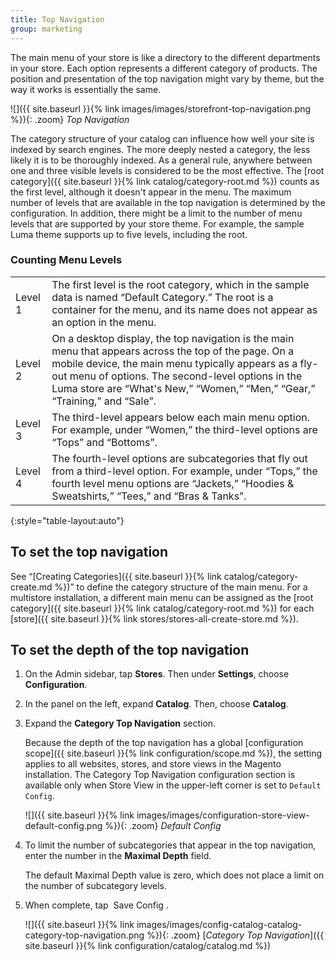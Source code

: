 ```yaml
---
title: Top Navigation
group: marketing
---
```


The main menu of your store is like a directory to the different departments in your store. Each option represents a different category of products. The position and presentation of the top navigation might vary by theme, but the way it works is essentially the same.

![]({{ site.baseurl }}{% link images/images/storefront-top-navigation.png %}){: .zoom}
*Top Navigation*

The category structure of your catalog can influence how well your site is indexed by search engines. The more deeply nested a category, the less likely it is to be thoroughly indexed. As a general rule, anywhere between one and three visible levels is considered to be the most effective. The [root category]({{ site.baseurl }}{% link catalog/category-root.md %}) counts as the first level, although it doesn't appear in the menu. The maximum number of levels that are available in the top navigation is determined by the configuration. In addition, there might be a limit to the number of menu levels that are supported by your store theme. For example, the sample Luma theme supports up to five levels, including the root.

### Counting Menu Levels

|||
|--- |--- |
|Level 1|The first level is the root category, which in the sample data  is named “Default Category.” The root is a container for the menu, and its name does not appear as an option in the menu.|
|Level 2|On a desktop display, the top navigation is the main menu that appears across the top of the page. On a mobile device, the main menu typically appears as a fly-out menu of options. The second-level options in the Luma  store are “What's New,” “Women,” “Men,” “Gear,” “Training,” and “Sale”.|
|Level 3|The third-level appears below each  main menu option. For example, under “Women,” the third-level options are “Tops” and “Bottoms”.|
|Level 4|The fourth-level options are subcategories that fly out from a third-level option. For example, under “Tops,” the fourth level menu options are “Jackets,” “Hoodies & Sweatshirts,” “Tees,” and “Bras & Tanks”.|
{:style="table-layout:auto"}

## To set the top navigation

See “[Creating Categories]({{ site.baseurl }}{% link catalog/category-create.md %})” to define the category structure of the main menu. For a multistore installation, a different main menu can be assigned as the [root category]({{ site.baseurl }}{% link catalog/category-root.md %}) for each [store]({{ site.baseurl }}{% link stores/stores-all-create-store.md %}).

## To set the depth of the top navigation

1. On the Admin sidebar, tap **Stores**. Then under **Settings**, choose **Configuration**.

1. In the panel on the left, expand **Catalog**. Then, choose **Catalog**.

1. Expand the **Category Top Navigation** section.

   Because the depth of the top navigation has a global [configuration scope]({{ site.baseurl }}{% link configuration/scope.md %}), the setting applies to all websites, stores, and store views in the Magento installation. The Category Top Navigation configuration section is available only when Store View in the upper-left corner is set to `Default Config`.

   ![]({{ site.baseurl }}{% link images/images/configuration-store-view-default-config.png %}){: .zoom}
   *Default Config*

1. To limit the number of subcategories that appear in the top navigation, enter the number in the **Maximal Depth** field.

   The default Maximal Depth value is zero, which does not place a limit on the number of subcategory levels.

1. When complete, tap <span class="btn"> Save Config </span>.

   ![]({{ site.baseurl }}{% link images/images/config-catalog-catalog-category-top-navigation.png %}){: .zoom}
   [*Category Top Navigation*]({{ site.baseurl }}{% link configuration/catalog/catalog.md %})
